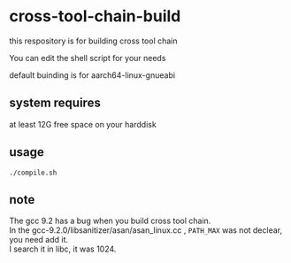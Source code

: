 # cross-tool-chain-build

this respository is for building cross tool chain

You can edit the shell script for your needs

default buinding is for aarch64-linux-gnueabi

## system requires
at least 12G free space on your harddisk 

## usage

```shell
./compile.sh
```
## note

The gcc 9.2 has a bug when you build cross tool chain.  
In the gcc-9.2.0/libsanitizer/asan/asan_linux.cc , `PATH_MAX` was not declear, you need add it.  
I search it in libc, it was 1024.
